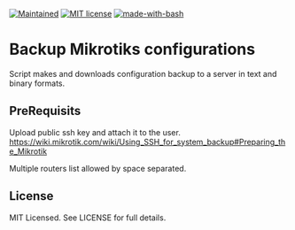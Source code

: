 [![Maintained](https://img.shields.io/badge/maintained%20by-dntsk.dev-blue.svg)](https://dntsk.dev/) [![MIT license](https://img.shields.io/badge/license-MIT-blue.svg)](https://opensource.org/licenses/MIT) [![made-with-bash](https://img.shields.io/badge/made%20with-Bash-blue.svg)](https://www.gnu.org/software/bash/)

# Backup Mikrotiks configurations

Script makes and downloads configuration backup to a server in text and binary formats.

## PreRequisits

Upload public ssh key and attach it to the user. 
https://wiki.mikrotik.com/wiki/Using_SSH_for_system_backup#Preparing_the_Mikrotik

Multiple routers list allowed by space separated.

## License

MIT Licensed. See LICENSE for full details.
